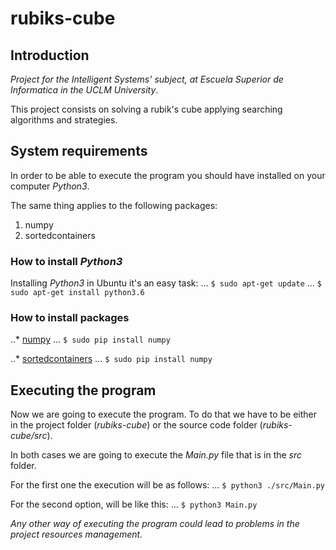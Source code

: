 # rubiks-cube

## Introduction

_Project for the Intelligent Systems' subject, at Escuela Superior de Informatica in the UCLM University_.

This project consists on solving a rubik's cube applying searching algorithms and strategies.

## System requirements

In order to be able to execute the program you should have installed on your computer _Python3_.

The same thing applies to the following packages:
1. numpy
2. sortedcontainers



### How to install _Python3_

Installing _Python3_ in Ubuntu it's an easy task:
... `$ sudo apt-get update`
... `$ sudo apt-get install python3.6`


### How to install packages

..* [numpy](https://numpy.org/)
... `$ sudo pip install numpy `

..* [sortedcontainers](http://www.grantjenks.com/docs/sortedcontainers/)
... `$ sudo pip install numpy`

## Executing the program

Now we are going to execute the program.
To do that we have to be either in the project folder (_rubiks-cube_) or the source code folder (_rubiks-cube/src_).

In both cases we are going to execute the _Main.py_ file that is in the *src* folder.

For the first one the execution will be as follows:
... `$ python3 ./src/Main.py`

For the second option, will be like this:
... `$ python3 Main.py`

*Any other way of executing the program could lead to problems in the project resources management.*
